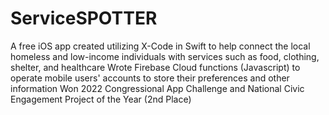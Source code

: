 # ServiceSPOTTER


A free iOS app created utilizing X-Code in Swift to help connect the local homeless and low-income individuals with services such as food, clothing, shelter, and healthcare 
Wrote Firebase Cloud functions (Javascript) to operate mobile users' accounts to store their preferences and other information 
Won 2022 Congressional App Challenge and National Civic Engagement Project of the Year (2nd Place)
